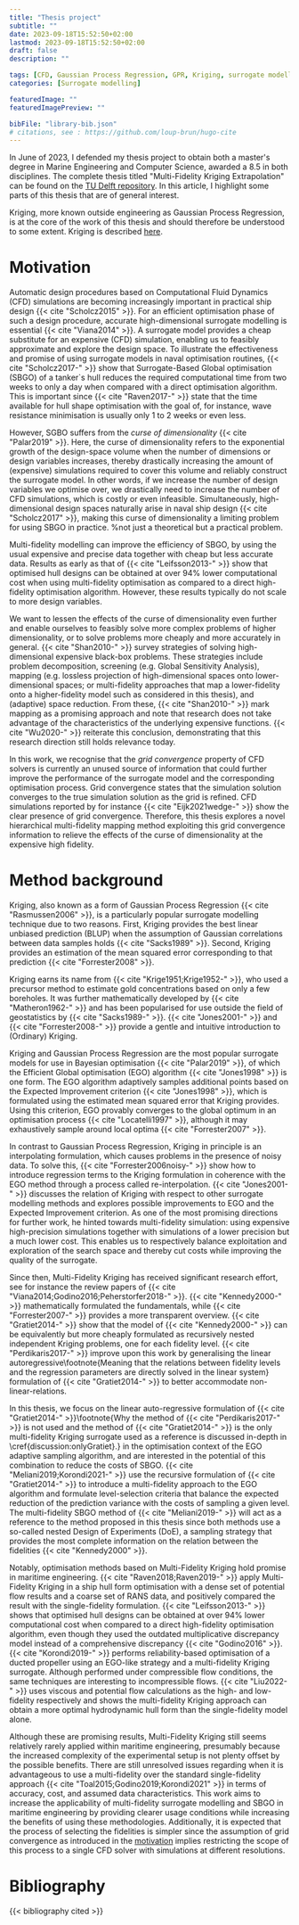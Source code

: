 ```yaml
---
title: "Thesis project"
subtitle: ""
date: 2023-09-18T15:52:50+02:00
lastmod: 2023-09-18T15:52:50+02:00
draft: false
description: ""

tags: [CFD, Gaussian Process Regression, GPR, Kriging, surrogate modelling]
categories: [Surrogate modelling]

featuredImage: ""
featuredImagePreview: ""

bibFile: "library-bib.json" 
# citations, see : https://github.com/loup-brun/hugo-cite
---
```

In June of 2023, I defended my thesis project to obtain both a master's degree in Marine Engineering and Computer Science, awarded a 8.5 in both disciplines. The complete thesis titled "Multi-Fidelity Kriging Extrapolation" can be found on the [TU Delft repository](https://repository.tudelft.nl/islandora/object/uuid%3Ad30374fd-8213-40c7-bd72-f17b108d7759?collection=education). In this article, I highlight some parts of this thesis that are of general interest.
 
Kriging, more known outside engineering as Gaussian Process Regression, is at the core of the work of this thesis and should therefore be understood to some extent. Kriging is described [here](./posts/kriging/).
<!--more-->

# Motivation
Automatic design procedures based on Computational Fluid Dynamics (CFD) simulations are becoming increasingly important in practical ship design {{< cite "Scholcz2015" >}}. For an efficient optimisation phase of such a design procedure, accurate high-dimensional surrogate modelling is essential {{< cite "Viana2014" >}}. A surrogate model provides a cheap substitute for an expensive (CFD) simulation, enabling us to feasibly approximate and explore the design space. To illustrate the effectiveness and promise of using surrogate models in naval optimisation routines, {{< cite "Scholcz2017-" >}} show that Surrogate-Based Global optimisation (SBGO) of a tanker`s hull reduces the required computational time from two weeks to only a day when compared with a direct optimisation algorithm. This is important since {{< cite "Raven2017-" >}} state that the time available for hull shape optimisation with the goal of, for instance, wave resistance minimisation is usually only 1 to 2 weeks or even less.

<!-- % Considerably, Multi-Fidelity SGBO still suffers from the \emph{curse of dimensionality} {{< cite "Palar2019" >}} just like its single-fidelity counterpart does, even though the multi-fidelity approach provides improvements. -->
However, SGBO suffers from the *curse of dimensionality* {{< cite "Palar2019" >}}. Here, the curse of dimensionality refers to the exponential growth of the design-space volume when the number of dimensions or design variables increases, thereby drastically increasing the amount of (expensive) simulations required to cover this volume and reliably construct the surrogate model. In other words, if we increase the number of design variables we optimise over, we drastically need to increase the number of CFD simulations, which is costly or even infeasible. Simultaneously, high-dimensional design spaces naturally arise in naval ship design {{< cite "Scholcz2017" >}}, making this curse of dimensionality a limiting problem for using SBGO in practice. %not just a theoretical but a practical problem. 

Multi-fidelity modelling can improve the efficiency of SBGO, by using the usual expensive and precise data together with cheap but less accurate data. Results as early as that of {{< cite "Leifsson2013-" >}} show that optimised hull designs can be obtained at over 94\% lower computational cost when using multi-fidelity optimisation as compared to a direct high-fidelity optimisation algorithm. However, these results typically do not scale to more design variables.

We want to lessen the effects of the curse of dimensionality even further and enable ourselves to feasibly solve more complex problems of higher dimensionality, or to solve problems more cheaply and more accurately in general. {{< cite "Shan2010-" >}} survey strategies of solving high-dimensional expensive black-box problems. These strategies include problem decomposition, screening (e.g. Global Sensitivity Analysis), mapping (e.g. lossless projection of high-dimensional spaces onto lower-dimensional spaces; or multi-fidelity approaches that map a lower-fidelity onto a higher-fidelity model such as considered in this thesis), and (adaptive) space reduction.
From these, {{< cite "Shan2010-" >}} mark mapping as a promising approach and note that research does not take advantage of the characteristics of the underlying expensive functions. {{< cite "Wu2020-" >}} reiterate this conclusion, demonstrating that this research direction still holds relevance today.

In this work, we recognise that the *grid convergence* property of CFD solvers is currently an unused source of information that could further improve the performance of the surrogate model and the corresponding optimisation process. Grid convergence states that the simulation solution converges to the true simulation solution as the grid is refined. CFD simulations reported by for instance {{< cite "Eijk2021wedge-" >}} show the clear presence of grid convergence. Therefore, this thesis explores a novel hierarchical multi-fidelity mapping method exploiting this grid convergence information to relieve the effects of the curse of dimensionality at the expensive high fidelity. 

# Method background
Kriging, also known as a form of Gaussian Process Regression {{< cite "Rasmussen2006" >}}, is a particularly popular surrogate modelling technique due to two reasons. First, Kriging provides the best linear unbiased prediction (BLUP) when the assumption of Gaussian correlations between data samples holds {{< cite "Sacks1989" >}}. Second, Kriging provides an estimation of the mean squared error corresponding to that prediction {{< cite "Forrester2008" >}}. 

Kriging earns its name from {{< cite "Krige1951;Krige1952-" >}}, who used a precursor method to estimate gold concentrations based on only a few boreholes. It was further mathematically developed by {{< cite "Matheron1962-" >}} and has been popularised for use outside the field of geostatistics by {{< cite "Sacks1989-" >}}. {{< cite "Jones2001-" >}} and {{< cite "Forrester2008-" >}} provide a gentle and intuitive introduction to (Ordinary) Kriging. 

Kriging and Gaussian Process Regression are the most popular surrogate models for use in Bayesian optimisation {{< cite "Palar2019" >}}, of which the Efficient Global optimisation (EGO) algorithm {{< cite "Jones1998" >}} is one form. The EGO algorithm adaptively samples additional points based on the Expected Improvement criterion {{< cite "Jones1998" >}}, which is formulated using the estimated mean squared error that Kriging provides. Using this criterion, EGO provably converges to the global optimum in an optimisation process {{< cite "Locatelli1997" >}}, although it may exhaustively sample around local optima {{< cite "Forrester2007" >}}. 

In contrast to Gaussian Process Regression, Kriging in principle is an interpolating formulation, which causes problems in the presence of noisy data. To solve this, {{< cite "Forrester2006noisy-" >}} show how to introduce regression terms to the Kriging formulation in coherence with the EGO method through a process called re-interpolation. {{< cite "Jones2001-" >}} discusses the relation of Kriging with respect to other surrogate modelling methods and explores possible improvements to EGO and the Expected Improvement criterion. As one of the most promising directions for further work, he hinted towards multi-fidelity simulation: using expensive high-precision simulations together with simulations of a lower precision but a much lower cost. This enables us to respectively balance exploitation and exploration of the search space and thereby cut costs while improving the quality of the surrogate.

Since then, Multi-Fidelity Kriging has received significant research effort, see for instance the review papers of {{< cite "Viana2014;Godino2016;Peherstorfer2018-" >}}. {{< cite "Kennedy2000-" >}} mathematically formulated the fundamentals, while {{< cite "Forrester2007-" >}} provides a more transparent overview. {{< cite "Gratiet2014-" >}} show that the model of {{< cite "Kennedy2000-" >}} can be equivalently but more cheaply formulated as recursively nested independent Kriging problems, one for each fidelity level. {{< cite "Perdikaris2017-" >}} improve upon this work by generalising the linear autoregressive\footnote{Meaning that the relations between fidelity levels and the regression parameters are directly solved in the linear system} formulation of {{< cite "Gratiet2014-" >}} to better accommodate non-linear-relations. 
<!-- % The latest and only {{< cite "Wang2023" >}} further methodological improvement on this work is given by {{< cite "Perdikaris2017-" >}} who generalise the linear autoregressive\footnote{Meaning that the relations between fidelity levels and the regression parameters are directly solved in the linear system} formulation of {{< cite "Gratiet2014-" >}} to better accommodate non-linear-relations.  -->

In this thesis, we focus on the linear auto-regressive formulation of {{< cite "Gratiet2014-" >}}\footnote{Why the method of {{< cite "Perdikaris2017-" >}} is not used and the method of {{< cite "Gratiet2014-" >}} is the only multi-fidelity Kriging surrogate used as a reference is discussed in-depth in \cref{discussion:onlyGratiet}.} in the optimisation context of the EGO adaptive sampling algorithm, and are interested in the potential of this combination to reduce the costs of SBGO. {{< cite "Meliani2019;Korondi2021-" >}} use the recursive formulation of {{< cite "Gratiet2014-" >}} to introduce a multi-fidelity approach to the EGO algorithm and formulate level-selection criteria that balance the expected reduction of the prediction variance with the costs of sampling a given level. The multi-fidelity SBGO method of {{< cite "Meliani2019-" >}} will act as a reference to the method proposed in this thesis since both methods use a so-called nested Design of Experiments (DoE), a sampling strategy that provides the most complete information on the relation between the fidelities {{< cite "Kennedy2000" >}}.
 <!-- % We do not use the method of {{< cite "Perdikaris2017-" >}} because the method of {{< cite "Gratiet2014-" >}} still is the most popular method {{< cite "Wang2023" >}} while having a ready-to-use implementation available {{< cite "SMT2019" >}}. -->

Notably, optimisation methods based on Multi-Fidelity Kriging hold promise in maritime engineering. {{< cite "Raven2018;Raven2019-" >}} apply Multi-Fidelity Kriging in a ship hull form optimisation with a dense set of potential flow results and a coarse set of RANS data, and positively compared the result with the single-fidelity formulation. {{< cite "Leifsson2013-" >}} shows that optimised hull designs can be obtained at over 94\% lower computational cost when compared to a direct high-fidelity optimisation algorithm, even though they used the outdated multiplicative discrepancy model instead of a comprehensive discrepancy {{< cite "Godino2016" >}}. 
{{< cite "Korondi2019-" >}} performs reliability-based optimisation of a ducted propeller using an EGO-like strategy and a multi-fidelity Kriging surrogate. Although performed under compressible flow conditions, the same techniques are interesting to incompressible flows. {{< cite "Liu2022-" >}} uses viscous and potential flow calculations as the high- and low-fidelity respectively and shows the multi-fidelity Kriging approach can obtain a more optimal hydrodynamic hull form than the single-fidelity model alone. 

Although these are promising results, Multi-Fidelity Kriging still seems relatively rarely applied within maritime engineering, presumably because the increased complexity of the experimental setup is not plenty offset by the possible benefits. There are still unresolved issues regarding when it is advantageous to use a multi-fidelity over the standard single-fidelity approach {{< cite "Toal2015;Godino2019;Korondi2021" >}} in terms of accuracy, cost, and assumed data characteristics. This work aims to increase the applicability of multi-fidelity surrogate modelling and SBGO in maritime engineering by providing clearer usage conditions while increasing the benefits of using these methodologies. Additionally, it is expected that the process of selecting the fidelities is simpler since the assumption of grid convergence as introduced in the [motivation](#motivation) implies restricting the scope of this process to a single CFD solver with simulations at different resolutions. 


# Bibliography
{{< bibliography cited >}}

